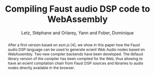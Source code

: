--- 
title: "Compiling Faust audio DSP code to WebAssembly" 
abstract: "After a first version based on asm.js [4], we show in this paper how the Faust audio DSP language can be used to generate ecient Web Audio nodes based on WebAssembly. Two new compiler backends have been developed. The libfaust library version of the compiler has been compiled for the Web, thus allowing to have an ecient compilation chain from Faust DSP sources and libraries to audio nodes directly available in the browser." 
address: "London" 
author: "Letz, Stéphane and Orlarey, Yann and Fober, Dominique"
webAuthor: "Stéphane Letz, Yann Orlarey, Dominique Fober" 
booktitle: "Proceedings of the International Web Audio Conference" 
editor: "Thalmann, Florian and Ewert, Sebastian" 
month: "Proceedings of the International Web Audio Conference"
pages: "" 
publisher: "Queen Mary University of London" 
series: "WAC '17"
track: "Poster"  
year: "2017" 
id: "2017_EA_60" 
tags: year2017
media: undefined 
pdflink: undefined
ISSN: 2663-5844
---